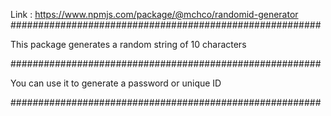 Link : https://www.npmjs.com/package/@mchco/randomid-generator
########################################################

This package generates a random string of 10 characters

########################################################

You can use it to generate a password or unique ID

########################################################